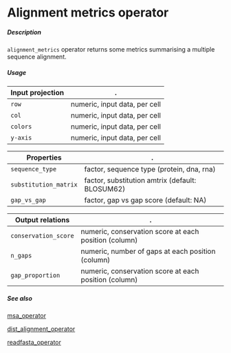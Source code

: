 # Alignment metrics operator

##### Description

`alignment_metrics` operator returns some metrics summarising a multiple sequence alignment.

##### Usage

Input projection|.
---|---
`row`        | numeric, input data, per cell 
`col`        | numeric, input data, per cell 
`colors`        | numeric, input data, per cell 
`y-axis`        | numeric, input data, per cell 

Properties|.
---|---
`sequence_type`        | factor, sequence type (protein, dna, rna)
`substitution_matrix`        | factor, substitution amtrix (default: BLOSUM62)
`gap_vs_gap`        | factor, gap vs gap score (default: NA)

Output relations|.
---|---
`conservation_score`        | numeric, conservation score at each position (column)
`n_gaps`        | numeric, number of gaps at each position (column)
`gap_proportion`        | numeric, conservation score at each position (column)

##### See also

[msa_operator](https://github.com/tercen/msa_operator)

[dist_alignment_operator](https://github.com/tercen/dist_alignment_operator)

[readfasta_operator](https://github.com/tercen/readfasta_operator)
